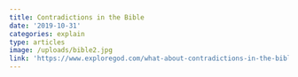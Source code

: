 ```yaml
---
title: Contradictions in the Bible
date: '2019-10-31'
categories: explain
type: articles
image: /uploads/bible2.jpg
link: 'https://www.exploregod.com/what-about-contradictions-in-the-bible'
---
```

##
